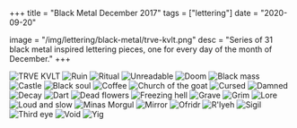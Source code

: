 +++
title = "Black Metal December 2017"
tags = ["lettering"]
date = "2020-09-20"

image = "/img/lettering/black-metal/trve-kvlt.png"
desc = "Series of 31 black metal inspired lettering pieces, one for every day of the month of December."
+++

![TRVE KVLT](/img/lettering/black-metal/trve-kvlt.png "TRVE KVLT")
![Ruin](/img/lettering/black-metal/ruin.png "Ruin")
![Ritual](/img/lettering/black-metal/ritual.png "Ritual")
![Unreadable](/img/lettering/black-metal/unreadable.png "Unreadable")
![Doom](/img/lettering/black-metal/doom.png "Doom")
![Black mass](/img/lettering/black-metal/black-mass.png "Black mass")
![Castle](/img/lettering/black-metal/castle.png "Castle")
![Black soul](/img/lettering/black-metal/black-soul.png "Black soul")
![Coffee](/img/lettering/black-metal/coffee.png "Coffee")
![Church of the goat](/img/lettering/black-metal/church-of-the-goat.png "Church of the goat")
![Cursed](/img/lettering/black-metal/cursed.png "Cursed")
![Damned](/img/lettering/black-metal/damned.png "Damned")
![Decay](/img/lettering/black-metal/decay.png "Decay")
![Dart](/img/lettering/black-metal/dart.png "Dart")
![Dead flowers](/img/lettering/black-metal/dead-flowers.png "Dead flowers")
![Freezing hell](/img/lettering/black-metal/freezing-hell.png "Freezing hell")
![Grave](/img/lettering/black-metal/grave.png "Grave")
![Grim](/img/lettering/black-metal/grim.png "Grim")
![Lore](/img/lettering/black-metal/lore.png "Lore")
![Loud and slow](/img/lettering/black-metal/loud-slow.png "Loud and slow")
![Minas Morgul](/img/lettering/black-metal/minas-morgul.png "Minas Morgul")
![Mirror](/img/lettering/black-metal/mirror.png "Mirror")
![Ofridr](/img/lettering/black-metal/ofridr.png "Ofridr")
![R'lyeh](/img/lettering/black-metal/rlyeh.png "R'lyeh")
![Sigil](/img/lettering/black-metal/sigil.png "Sigil")
![Third eye](/img/lettering/black-metal/third-eye.png "Third eye")
![Void](/img/lettering/black-metal/void.png "Void")
![Yig](/img/lettering/black-metal/yig.png "Yig")
